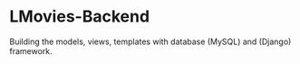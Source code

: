 # LMovies-Backend
Building the models, views, templates with database (MySQL) and (Django) framework.

